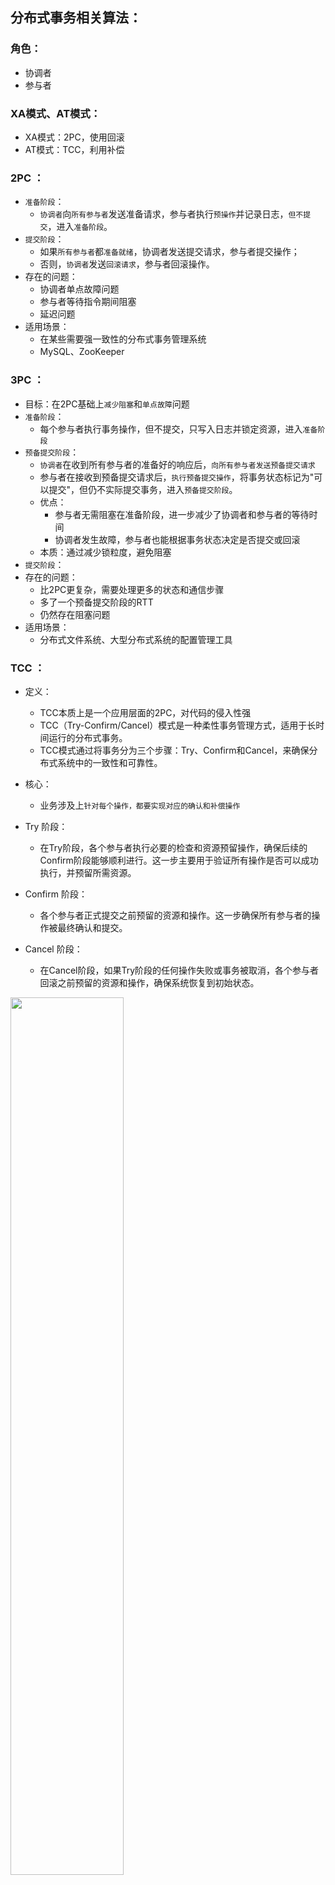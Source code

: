 ## 分布式事务相关算法：

### 角色：
* 协调者
* 参与者

### XA模式、AT模式：
* XA模式：2PC，使用回滚
* AT模式：TCC，利用补偿

### 2PC ：
* `准备阶段`：
    * `协调者`向`所有参与者`发送准备请求，参与者执行`预操作`并记录日志，`但不提交`，进入`准备阶段`。
* `提交阶段`：
    * 如果`所有参与者`都`准备就绪`，协调者发送提交请求，参与者提交操作；
    * 否则，`协调者`发送`回滚请求`，参与者回滚操作。
* 存在的问题：
    * 协调者单点故障问题
    * 参与者等待指令期间阻塞
    * 延迟问题
* 适用场景：
    * 在某些需要强一致性的分布式事务管理系统
    * MySQL、ZooKeeper

### 3PC ：
* 目标：在2PC基础上`减少阻塞`和`单点故障`问题
* `准备阶段`：
    * 每个参与者执行事务操作，但不提交，只写入日志并锁定资源，进入`准备阶段`
* `预备提交阶段`：
    * `协调者`在收到所有参与者的准备好的响应后，`向所有参与者发送预备提交请求`
    * 参与者在接收到预备提交请求后，`执行预备提交操作`，将事务状态标记为"可以提交"，但仍不实际提交事务，进入`预备提交阶段`。
    * 优点：
        * 参与者无需阻塞在准备阶段，进一步减少了协调者和参与者的等待时间
        * 协调者发生故障，参与者也能根据事务状态决定是否提交或回滚
    * 本质：通过减少锁粒度，避免阻塞
* `提交阶段`：
* 存在的问题：
    * 比2PC更复杂，需要处理更多的状态和通信步骤
    * 多了一个预备提交阶段的RTT
    * 仍然存在阻塞问题
* 适用场景：
    * 分布式文件系统、大型分布式系统的配置管理工具

### TCC ：
* 定义：
    * TCC本质上是一个应用层面的2PC，对代码的侵入性强
    * TCC（Try-Confirm/Cancel）模式是一种柔性事务管理方式，适用于长时间运行的分布式事务。
    * TCC模式通过将事务分为三个步骤：Try、Confirm和Cancel，来确保分布式系统中的一致性和可靠性。
* 核心：
    * 业务涉及上`针对每个操作，都要实现对应的确认和补偿操作`
* Try 阶段：
    * 在Try阶段，各个参与者执行必要的检查和资源预留操作，确保后续的Confirm阶段能够顺利进行。这一步主要用于验证所有操作是否可以成功执行，并预留所需资源。

* Confirm 阶段：
    * 各个参与者正式提交之前预留的资源和操作。这一步确保所有参与者的操作被最终确认和提交。

* Cancel 阶段：
    * 在Cancel阶段，如果Try阶段的任何操作失败或事务被取消，各个参与者回滚之前预留的资源和操作，确保系统恢复到初始状态。
<img src="https://raw.staticdn.net/Navyum/imgbed/pic/IMG/b09c47c2068957ac3181dfecfdc9e768.png" width =60% >

* 缺点：
    * 实现复杂，业务耦合度较高，开发成本高
* 优点：
    * 灵活性高，允许在事务的每个阶段进行检查和预留资源
    * 减少阻塞时间，将事务分为三个步骤
    * 补偿机制，Cancel阶段回滚
* 适用场景：
    * 分布式订单系统、分布式支付系统